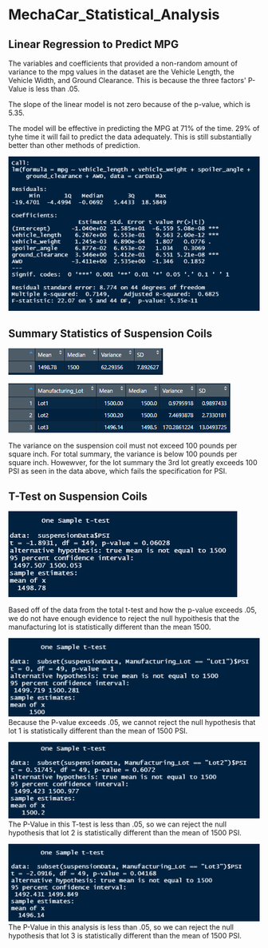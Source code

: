 # MechaCar_Statistical_Analysis

## Linear Regression to Predict MPG
  The variables and coefficients that provided a non-random amount of variance to the mpg values in the dataset are  the Vehicle Length, the Vehicle Width, and Ground Clearance. This is because the three factors' P-Value is less than .05.
  
  The slope of the linear model is not zero because of the p-value, which is 5.35.
  
  The model will be effective in predicting the MPG at 71% of the time. 29% of tyhe time it will fail to predict the data adequately. This is still substantially better than other methods of prediction.
  
![Statistical Analysis](https://github.com/tlin41390/MechaCar_Statistical_Analysis/blob/main/StatisticsPhotos/statistcalAnalysis.png)

## Summary Statistics of Suspension Coils

![Total Summary](https://github.com/tlin41390/MechaCar_Statistical_Analysis/blob/main/StatisticsPhotos/total_summary.png)

![Lot Summary](https://github.com/tlin41390/MechaCar_Statistical_Analysis/blob/main/StatisticsPhotos/lot_summary.png)

  The variance on the suspension coil must not exceed 100 pounds per square inch. For total summary, the variance is below 100 pounds per square inch. Howewver, for the lot summary the 3rd lot greatly exceeds 100 PSI as seen in the data above, which fails the specification for PSI.
  
## T-Test on Suspension Coils
 
![Total](https://github.com/tlin41390/MechaCar_Statistical_Analysis/blob/main/StatisticsPhotos/t-test.png)

  Based off of the data from the total t-test and how the p-value exceeds .05, we do not have enough evidence to reject the null hypoithesis that the manufacturing lot is statistically different than the mean 1500.
 
![Lot 1](https://github.com/tlin41390/MechaCar_Statistical_Analysis/blob/main/StatisticsPhotos/t-test1.png)
  Because the P-value exceeds .05, we cannot reject the null hypothesis that lot 1 is statistically different than the mean of 1500 PSI.
  
![Lot 2](https://github.com/tlin41390/MechaCar_Statistical_Analysis/blob/main/StatisticsPhotos/t-test2.png)
  The P-Value in this T-test is less than .05, so we can reject the null hypothesis that lot 2 is statistically different than the mean of 1500 PSI.
  
![Lot 3](https://github.com/tlin41390/MechaCar_Statistical_Analysis/blob/main/StatisticsPhotos/t-test3.png)
  The P-Value in this analysis is less than .05, so we can reject the null hypothesis that lot 3 is statistically different than the mean of 1500 PSI.
